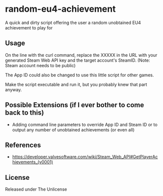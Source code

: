 # random-eu4-achievement
A quick and dirty script offering the user a random unobtained EU4 achievement to play for

## Usage

On the line with the curl command, replace the XXXXX in the URL with your generated Steam Web API key and the target account's SteamID. (Note: Steam account needs to be public) 

The App ID could also be changed to use this little script for other games.

Make the script executable and run it, but you probably knew that part anyway.

## Possible Extensions (if I ever bother to come back to this)

* Adding command line parameters to override App ID and Steam ID or to output any number of unobtained achievements (or even all)

## References
* https://developer.valvesoftware.com/wiki/Steam_Web_API#GetPlayerAchievements_(v0001)

## License  

Released under The Unlicense
